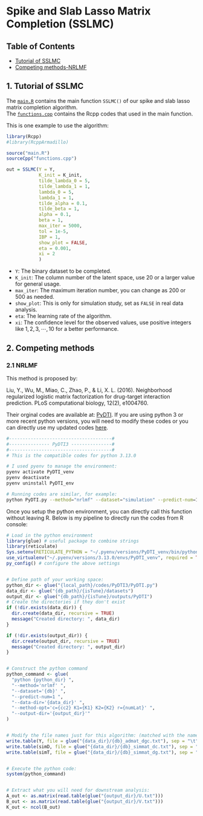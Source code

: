 # Spike and Slab Lasso Matrix Completion (SSLMC)


## Table of Contents
- [Tutorial of SSLMC](#1.-Tutorial-of-SSLMC)
- [Competing methods-NRLMF](#2.1.-nrlmf)


## 1. Tutorial of SSLMC
The [`main.R`](https://github.com/Sijianf/SSLMC/blob/main/codes/main.R) contains the main function `SSLMC()` of our spike and slab lasso matrix completion algorithm.    
The [`functions.cpp`](https://github.com/Sijianf/SSLMC/blob/main/codes/functions.cpp) contains the Rcpp codes that used in the main function.     

This is one example to use the algorithm:

```r
library(Rcpp)
#library(RcppArmadillo)

source("main.R")
sourceCpp("functions.cpp")

out = SSLMC(Y = Y, 
            K_init = K_init,
            tilde_lambda_0 = 5,
            tilde_lambda_1 = 1,
            lambda_0 = 5, 
            lambda_1 = 1, 
            tilde_alpha = 0.1, 
            tilde_beta = 1,
            alpha = 0.1, 
            beta = 1,
            max_iter = 5000, 
            tol = 1e-5, 
            IBP = 1, 
            show_plot = FALSE,
            eta = 0.001,
            xi = 2
            )
```

- `Y`: The binary dataset to be completed. 
- `K_init`: The column number of the latent space, use $20$ or a larger value for general usage. 
- `max_iter`: The maximum iteration number, you can change as $200$ or $500$ as needed. 
- `show_plot`: This is only for simulation study, set as `FALSE` in real data analysis. 
- `eta`: The learning rate of the algorithm.  
- `xi`: The confidence level for the observed values, use positive integers like $1,2,3,\cdots,10$ for a better performance.  


## 2. Competing methods

### 2.1 NRLMF

This method is proposed by: 

Liu, Y., Wu, M., Miao, C., Zhao, P., & Li, X. L. (2016). Neighborhood regularized logistic matrix factorization for drug-target interaction prediction. PLoS computational biology, 12(2), e1004760.

Their orginal codes are available at: [PyDTI](https://github.com/stephenliu0423/PyDTI). If you are using python 3 or more recent python versions, you will need to modify these codes or you can directly use my updated codes [here](https://github.com/Sijianf/SSLMC/tree/main/codes/PyDTI3). 

```bash
#--------------------------------------#
#--------------- PyDTI3 ---------------#
#--------------------------------------#
# This is the compatible codes for python 3.13.0

# I used pyenv to manage the environment: 
pyenv activate PyDTI_venv
pyenv deactivate
pyenv uninstall PyDTI_env

# Running codes are similar, for example: 
python PyDTI.py --method="nrlmf" --dataset="simulation" --predict-num=1 --data-dir="./datasets" --output-dir="./outputs"

```


Once you setup the python environment, you can directly call this function without leaving R. Below is my pipeline to directly run the codes from R console:

```r
# Load in the python environment
library(glue) # useful package to combine strings
library(reticulate)
Sys.setenv(RETICULATE_PYTHON = "~/.pyenv/versions/PyDTI_venv/bin/python") # your python path
use_virtualenv("~/.pyenv/versions/3.13.0/envs/PyDTI_venv", required = TRUE) # your virtual environment path
py_config() # configure the above settings


# Define path of your working space:
python_dir <- glue("{local_path}/codes/PyDTI3/PyDTI.py")
data_dir <- glue("{db_path}/{isTune}/datasets")
output_dir <- glue("{db_path}/{isTune}/outputs/PyDTI")
# Create the directories if they don't exist
if (!dir.exists(data_dir)) {
  dir.create(data_dir, recursive = TRUE)
  message("Created directory: ", data_dir)
}

if (!dir.exists(output_dir)) {
  dir.create(output_dir, recursive = TRUE)
  message("Created directory: ", output_dir)
}


# Construct the python command
python_command <- glue(
  "python {python_dir} ",
  "--method='nrlmf' ",
  "--dataset='{db}' ",
  "--predict-num=1 ",
  "--data-dir='{data_dir}' ",
  "--method-opt='c={cc2} K1={K1} K2={K2} r={numLat}' ",
  "--output-dir='{output_dir}'"
)


# Modify the file names just for this algorithm: (matched with the name rules in PyDTI.py)
write.table(Y, file = glue("{data_dir}/{db}_admat_dgc.txt"), sep = "\t", row.names = FALSE, col.names = FALSE)
write.table(simD, file = glue("{data_dir}/{db}_simmat_dc.txt"), sep = "\t", row.names = FALSE, col.names = FALSE)
write.table(simT, file = glue("{data_dir}/{db}_simmat_dg.txt"), sep = "\t", row.names = FALSE, col.names = FALSE)


# Execute the python code: 
system(python_command)


# Extract what you will need for downstream analysis: 
A_out <- as.matrix(read.table(glue("{output_dir}/U.txt")))
B_out <- as.matrix(read.table(glue("{output_dir}/V.txt")))
K_out <- ncol(B_out)
```






